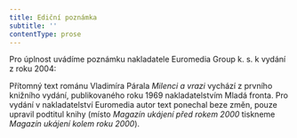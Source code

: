 ```yaml
---
title: Ediční poznámka
subtitle: ''
contentType: prose
---
```


  

Pro úplnost uvádíme poznámku nakladatele Euromedia Group k. s. k vydání z roku 2004:

Přítomný text románu Vladimíra Párala _Milenci a vrazi_ vychází z prvního knižního vydání, publikovaného roku 1969 nakladatelstvím Mladá fronta. Pro vydání v nakladatelství Euromedia autor text ponechal beze změn, pouze upravil podtitul knihy (místo _Magazín ukájení před rokem 2000_ tiskneme _Magazín ukájení kolem roku 2000_).
